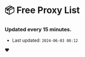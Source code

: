 # :package: Free Proxy List
### Updated every 15 minutes.

- Last updated: `2024-06-03 08:12`

:heart:
